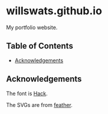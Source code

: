 # willswats.github.io <!-- omit in toc -->

My portfolio website.

## Table of Contents <!-- omit in toc -->

- [Acknowledgements](#acknowledgements)

## Acknowledgements

The font is [Hack](https://github.com/ryanoasis/nerd-fonts/tree/master/patched-fonts/Hack).

The SVGs are from [feather](https://github.com/feathericons/feather).
